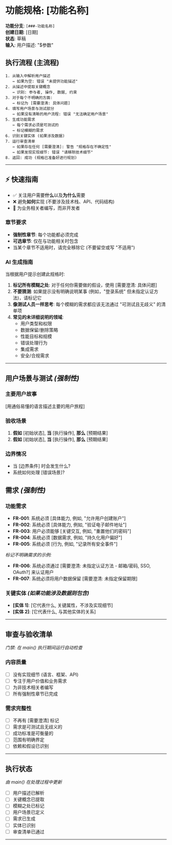 # 功能规格: [功能名称]

**功能分支**: `[###-功能名称]`  
**创建日期**: [日期]  
**状态**: 草稿  
**输入**: 用户描述: "$参数"

## 执行流程 (主流程)
```
1. 从输入中解析用户描述
   → 如果为空: 错误 "未提供功能描述"
2. 从描述中提取关键概念
   → 识别: 参与者, 操作, 数据, 约束
3. 对于每个不明确的方面:
   → 标记为 [需要澄清: 具体问题]
4. 填写用户场景与测试部分
   → 如果没有清晰的用户流程: 错误 "无法确定用户场景"
5. 生成功能需求
   → 每个需求必须是可测试的
   → 标记模糊的需求
6. 识别关键实体 (如果涉及数据)
7. 运行审查清单
   → 如果存在任何 [需要澄清]: 警告 "规格存在不确定性"
   → 如果发现实现细节: 错误 "请移除技术细节"
8. 返回: 成功 (规格已准备好进行规划)
```

---

## ⚡ 快速指南
- ✅ 关注用户需要**什么**以及**为什么**需要
- ❌ 避免**如何**实现 (不要涉及技术栈、API、代码结构)
- 👥 为业务相关者编写，而非开发者

### 章节要求
- **强制性章节**: 每个功能都必须完成
- **可选章节**: 仅在与功能相关时包含
- 当某个章节不适用时，请完全移除它 (不要留空或写 "不适用")

### AI 生成指南
当根据用户提示创建此规格时:
1. **标记所有模糊之处**: 对于任何你需要做的假设，使用 [需要澄清: 具体问题]
2. **不要猜测**: 如果提示没有明确说明某事 (例如，"登录系统" 但未指定认证方法)，请标记它
3. **像测试人员一样思考**: 每个模糊的需求都应该无法通过 "可测试且无歧义" 的清单项
4. **常见的未详细说明的领域**:
   - 用户类型和权限
   - 数据保留/删除策略  
   - 性能目标和规模
   - 错误处理行为
   - 集成需求
   - 安全/合规需求

---

## 用户场景与测试 *(强制性)*

### 主要用户故事
[用通俗易懂的语言描述主要的用户旅程]

### 验收场景
1. **假如** [初始状态], **当** [执行操作], **那么** [预期结果]
2. **假如** [初始状态], **当** [执行操作], **那么** [预期结果]

### 边界情况
- 当 [边界条件] 时会发生什么?
- 系统如何处理 [错误场景]?

## 需求 *(强制性)*

### 功能需求
- **FR-001**: 系统必须 [具体能力, 例如, "允许用户创建账户"]
- **FR-002**: 系统必须 [具体能力, 例如, "验证电子邮件地址"]  
- **FR-003**: 用户必须能够 [关键交互, 例如, "重置他们的密码"]
- **FR-004**: 系统必须 [数据需求, 例如, "持久化用户偏好"]
- **FR-005**: 系统必须 [行为, 例如, "记录所有安全事件"]

*标记不明确需求的示例:*
- **FR-006**: 系统必须通过 [需要澄清: 未指定认证方法 - 邮箱/密码, SSO, OAuth?] 来认证用户
- **FR-007**: 系统必须将用户数据保留 [需要澄清: 未指定保留期限]

### 关键实体 *(如果功能涉及数据则包含)*
- **[实体 1]**: [它代表什么, 关键属性，不涉及实现细节]
- **[实体 2]**: [它代表什么, 与其他实体的关系]

---

## 审查与验收清单
*门禁: 在 main() 执行期间运行自动检查*

### 内容质量
- [ ] 没有实现细节 (语言、框架、API)
- [ ] 专注于用户价值和业务需求
- [ ] 为非技术相关者编写
- [ ] 所有强制性章节已完成

### 需求完整性
- [ ] 不再有 [需要澄清] 标记
- [ ] 需求是可测试且无歧义的  
- [ ] 成功标准是可衡量的
- [ ] 范围有明确界定
- [ ] 依赖和假设已识别

---

## 执行状态
*由 main() 在处理过程中更新*

- [ ] 用户描述已解析
- [ ] 关键概念已提取
- [ ] 模糊之处已标记
- [ ] 用户场景已定义
- [ ] 需求已生成
- [ ] 实体已识别
- [ ] 审查清单已通过

---
